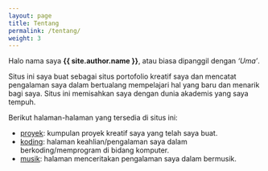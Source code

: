 ```yaml
---
layout: page
title: Tentang
permalink: /tentang/
weight: 3
---
```


Halo nama saya **{{ site.author.name }}**, atau biasa dipanggil dengan *‘Uma’*.

Situs ini saya buat sebagai situs portofolio kreatif saya dan mencatat pengalaman saya dalam bertualang mempelajari hal yang baru dan menarik bagi saya. Situs ini memisahkan saya dengan dunia akademis yang saya tempuh. 

Berikut halaman-halaman yang tersedia di situs ini:
- [proyek](/proyek): kumpulan proyek kreatif saya yang telah saya buat.
- [koding](/koding): halaman keahlian/pengalaman saya dalam berkoding/memprogram di bidang komputer.
- [musik](/musik): halaman menceritakan pengalaman saya dalam bermusik.

